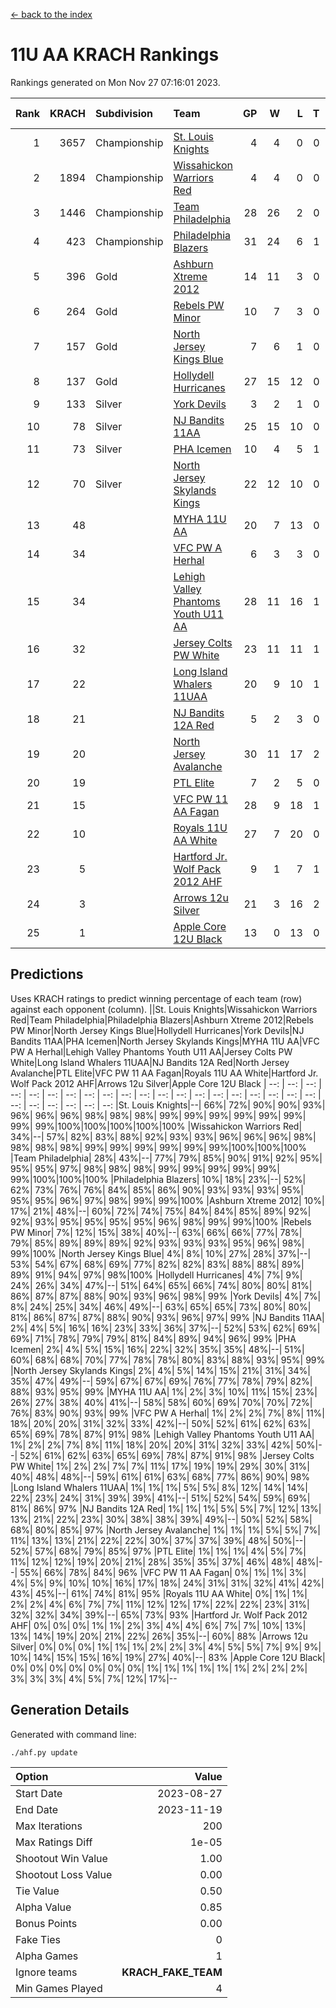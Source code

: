 [<- back to the index](readme.md)
# 11U AA KRACH Rankings
Rankings generated on Mon Nov 27 07:16:01 2023.

Rank|KRACH|Subdivision|Team|GP|W|L|T|OTW|OTL|SoS|Exp Wins|Win Diff
---:|---:|:---|:---|---:|---:|---:|---:|---:|---:|---:|---:|---:
1|3657|Championship|[St. Louis Knights](https://gamesheetstats.com/seasons/3659/teams/143319/schedule)|4|4|0|0|0|0|120|4.8|-0.0
2|1894|Championship|[Wissahickon Warriors Red](https://gamesheetstats.com/seasons/3659/teams/140468/schedule)|4|4|0|0|1|0|61|4.8|-0.0
3|1446|Championship|[Team Philadelphia](https://gamesheetstats.com/seasons/3659/teams/140788/schedule)|28|26|2|0|1|0|128|26.9|0.0
4|423|Championship|[Philadelphia Blazers](https://gamesheetstats.com/seasons/3659/teams/140785/schedule)|31|24|6|1|0|1|313|25.3|-0.0
5|396|Gold|[Ashburn Xtreme 2012](https://gamesheetstats.com/seasons/3659/teams/140775/schedule)|14|11|3|0|1|0|255|11.9|0.0
6|264|Gold|[Rebels PW Minor](https://gamesheetstats.com/seasons/3659/teams/140786/schedule)|10|7|3|0|0|0|242|7.9|0.0
7|157|Gold|[North Jersey Kings Blue](https://gamesheetstats.com/seasons/3659/teams/140459/schedule)|7|6|1|0|0|0|28|6.9|0.0
8|137|Gold|[Hollydell Hurricanes](https://gamesheetstats.com/seasons/3659/teams/140777/schedule)|27|15|12|0|1|1|470|15.8|-0.0
9|133|Silver|[York Devils](https://gamesheetstats.com/seasons/3659/teams/140469/schedule)|3|2|1|0|1|0|370|2.9|0.0
10|78|Silver|[NJ Bandits 11AA](https://gamesheetstats.com/seasons/3659/teams/140782/schedule)|25|15|10|0|0|1|147|15.9|0.0
11|73|Silver|[PHA Icemen](https://gamesheetstats.com/seasons/3659/teams/143313/schedule)|10|4|5|1|1|0|246|5.4|0.0
12|70|Silver|[North Jersey Skylands Kings](https://gamesheetstats.com/seasons/3659/teams/140784/schedule)|22|12|10|0|1|2|217|12.9|0.0
13|48||[MYHA 11U AA](https://gamesheetstats.com/seasons/3659/teams/140781/schedule)|20|7|13|0|0|0|347|7.9|0.0
14|34||[VFC PW A Herhal](https://gamesheetstats.com/seasons/3659/teams/140467/schedule)|6|3|3|0|1|1|52|3.9|0.0
15|34||[Lehigh Valley Phantoms Youth U11 AA](https://gamesheetstats.com/seasons/3659/teams/140779/schedule)|28|11|16|1|1|1|317|12.4|0.0
16|32||[Jersey Colts PW White](https://gamesheetstats.com/seasons/3659/teams/140778/schedule)|23|11|11|1|1|0|118|12.4|0.0
17|22||[Long Island Whalers 11UAA](https://gamesheetstats.com/seasons/3659/teams/140780/schedule)|20|9|10|1|0|1|63|10.4|0.0
18|21||[NJ Bandits 12A Red](https://gamesheetstats.com/seasons/3659/teams/140458/schedule)|5|2|3|0|0|0|30|2.9|0.0
19|20||[North Jersey Avalanche](https://gamesheetstats.com/seasons/3659/teams/140783/schedule)|30|11|17|2|1|3|151|12.9|0.0
20|19||[PTL Elite](https://gamesheetstats.com/seasons/3659/teams/140462/schedule)|7|2|5|0|0|0|48|2.9|0.0
21|15||[VFC PW 11 AA Fagan](https://gamesheetstats.com/seasons/3659/teams/140789/schedule)|28|9|18|1|2|1|232|10.4|0.0
22|10||[Royals 11U AA White](https://gamesheetstats.com/seasons/3659/teams/140787/schedule)|27|7|20|0|1|0|272|7.9|0.0
23|5||[Hartford Jr. Wolf Pack 2012 AHF](https://gamesheetstats.com/seasons/3659/teams/140776/schedule)|9|1|7|1|0|0|37|2.4|0.0
24|3||[Arrows 12u Silver](https://gamesheetstats.com/seasons/3659/teams/140774/schedule)|21|3|16|2|0|1|58|4.9|0.0
25|1||[Apple Core 12U Black](https://gamesheetstats.com/seasons/3659/teams/140773/schedule)|13|0|13|0|0|0|331|0.9|0.0

## Predictions
Uses KRACH ratings to predict winning percentage of each team (row) against each opponent (column).
||St. Louis Knights|Wissahickon Warriors Red|Team Philadelphia|Philadelphia Blazers|Ashburn Xtreme 2012|Rebels PW Minor|North Jersey Kings Blue|Hollydell Hurricanes|York Devils|NJ Bandits 11AA|PHA Icemen|North Jersey Skylands Kings|MYHA 11U AA|VFC PW A Herhal|Lehigh Valley Phantoms Youth U11 AA|Jersey Colts PW White|Long Island Whalers 11UAA|NJ Bandits 12A Red|North Jersey Avalanche|PTL Elite|VFC PW 11 AA Fagan|Royals 11U AA White|Hartford Jr. Wolf Pack 2012 AHF|Arrows 12u Silver|Apple Core 12U Black
| --: | --: | --: | --: | --: | --: | --: | --: | --: | --: | --: | --: | --: | --: | --: | --: | --: | --: | --: | --: | --: | --: | --: | --: | --: | --: 
|St. Louis Knights|--| 66%| 72%| 90%| 90%| 93%| 96%| 96%| 96%| 98%| 98%| 98%| 99%| 99%| 99%| 99%| 99%| 99%| 99%| 99%|100%|100%|100%|100%|100%
|Wissahickon Warriors Red| 34%|--| 57%| 82%| 83%| 88%| 92%| 93%| 93%| 96%| 96%| 96%| 98%| 98%| 98%| 98%| 99%| 99%| 99%| 99%| 99%| 99%|100%|100%|100%
|Team Philadelphia| 28%| 43%|--| 77%| 79%| 85%| 90%| 91%| 92%| 95%| 95%| 95%| 97%| 98%| 98%| 98%| 99%| 99%| 99%| 99%| 99%| 99%|100%|100%|100%
|Philadelphia Blazers| 10%| 18%| 23%|--| 52%| 62%| 73%| 76%| 76%| 84%| 85%| 86%| 90%| 93%| 93%| 93%| 95%| 95%| 95%| 96%| 97%| 98%| 99%| 99%|100%
|Ashburn Xtreme 2012| 10%| 17%| 21%| 48%|--| 60%| 72%| 74%| 75%| 84%| 84%| 85%| 89%| 92%| 92%| 93%| 95%| 95%| 95%| 95%| 96%| 98%| 99%| 99%|100%
|Rebels PW Minor|  7%| 12%| 15%| 38%| 40%|--| 63%| 66%| 66%| 77%| 78%| 79%| 85%| 89%| 89%| 89%| 92%| 93%| 93%| 93%| 95%| 96%| 98%| 99%|100%
|North Jersey Kings Blue|  4%|  8%| 10%| 27%| 28%| 37%|--| 53%| 54%| 67%| 68%| 69%| 77%| 82%| 82%| 83%| 88%| 88%| 89%| 89%| 91%| 94%| 97%| 98%|100%
|Hollydell Hurricanes|  4%|  7%|  9%| 24%| 26%| 34%| 47%|--| 51%| 64%| 65%| 66%| 74%| 80%| 80%| 81%| 86%| 87%| 87%| 88%| 90%| 93%| 96%| 98%| 99%
|York Devils|  4%|  7%|  8%| 24%| 25%| 34%| 46%| 49%|--| 63%| 65%| 65%| 73%| 80%| 80%| 81%| 86%| 87%| 87%| 88%| 90%| 93%| 96%| 97%| 99%
|NJ Bandits 11AA|  2%|  4%|  5%| 16%| 16%| 23%| 33%| 36%| 37%|--| 52%| 53%| 62%| 69%| 69%| 71%| 78%| 79%| 79%| 81%| 84%| 89%| 94%| 96%| 99%
|PHA Icemen|  2%|  4%|  5%| 15%| 16%| 22%| 32%| 35%| 35%| 48%|--| 51%| 60%| 68%| 68%| 70%| 77%| 78%| 78%| 80%| 83%| 88%| 93%| 95%| 99%
|North Jersey Skylands Kings|  2%|  4%|  5%| 14%| 15%| 21%| 31%| 34%| 35%| 47%| 49%|--| 59%| 67%| 67%| 69%| 76%| 77%| 78%| 79%| 82%| 88%| 93%| 95%| 99%
|MYHA 11U AA|  1%|  2%|  3%| 10%| 11%| 15%| 23%| 26%| 27%| 38%| 40%| 41%|--| 58%| 58%| 60%| 69%| 70%| 70%| 72%| 76%| 83%| 90%| 93%| 99%
|VFC PW A Herhal|  1%|  2%|  2%|  7%|  8%| 11%| 18%| 20%| 20%| 31%| 32%| 33%| 42%|--| 50%| 52%| 61%| 62%| 63%| 65%| 69%| 78%| 87%| 91%| 98%
|Lehigh Valley Phantoms Youth U11 AA|  1%|  2%|  2%|  7%|  8%| 11%| 18%| 20%| 20%| 31%| 32%| 33%| 42%| 50%|--| 52%| 61%| 62%| 63%| 65%| 69%| 78%| 87%| 91%| 98%
|Jersey Colts PW White|  1%|  2%|  2%|  7%|  7%| 11%| 17%| 19%| 19%| 29%| 30%| 31%| 40%| 48%| 48%|--| 59%| 61%| 61%| 63%| 68%| 77%| 86%| 90%| 98%
|Long Island Whalers 11UAA|  1%|  1%|  1%|  5%|  5%|  8%| 12%| 14%| 14%| 22%| 23%| 24%| 31%| 39%| 39%| 41%|--| 51%| 52%| 54%| 59%| 69%| 81%| 86%| 97%
|NJ Bandits 12A Red|  1%|  1%|  1%|  5%|  5%|  7%| 12%| 13%| 13%| 21%| 22%| 23%| 30%| 38%| 38%| 39%| 49%|--| 50%| 52%| 58%| 68%| 80%| 85%| 97%
|North Jersey Avalanche|  1%|  1%|  1%|  5%|  5%|  7%| 11%| 13%| 13%| 21%| 22%| 22%| 30%| 37%| 37%| 39%| 48%| 50%|--| 52%| 57%| 68%| 79%| 85%| 97%
|PTL Elite|  1%|  1%|  1%|  4%|  5%|  7%| 11%| 12%| 12%| 19%| 20%| 21%| 28%| 35%| 35%| 37%| 46%| 48%| 48%|--| 55%| 66%| 78%| 84%| 96%
|VFC PW 11 AA Fagan|  0%|  1%|  1%|  3%|  4%|  5%|  9%| 10%| 10%| 16%| 17%| 18%| 24%| 31%| 31%| 32%| 41%| 42%| 43%| 45%|--| 61%| 74%| 81%| 95%
|Royals 11U AA White|  0%|  1%|  1%|  2%|  2%|  4%|  6%|  7%|  7%| 11%| 12%| 12%| 17%| 22%| 22%| 23%| 31%| 32%| 32%| 34%| 39%|--| 65%| 73%| 93%
|Hartford Jr. Wolf Pack 2012 AHF|  0%|  0%|  0%|  1%|  1%|  2%|  3%|  4%|  4%|  6%|  7%|  7%| 10%| 13%| 13%| 14%| 19%| 20%| 21%| 22%| 26%| 35%|--| 60%| 88%
|Arrows 12u Silver|  0%|  0%|  0%|  1%|  1%|  1%|  2%|  2%|  3%|  4%|  5%|  5%|  7%|  9%|  9%| 10%| 14%| 15%| 15%| 16%| 19%| 27%| 40%|--| 83%
|Apple Core 12U Black|  0%|  0%|  0%|  0%|  0%|  0%|  0%|  1%|  1%|  1%|  1%|  1%|  1%|  2%|  2%|  2%|  3%|  3%|  3%|  4%|  5%|  7%| 12%| 17%|--

## Generation Details

Generated with command line:
```
./ahf.py update
```

| Option | Value |
| :----- | ----: |
| Start Date | 2023-08-27 |
| End Date | 2023-11-19 |
| Max Iterations | 200 |
| Max Ratings Diff | 1e-05 |
| Shootout Win Value | 1.00 |
| Shootout Loss Value | 0.00 |
| Tie Value | 0.50 |
| Alpha Value | 0.85 |
| Bonus Points | 0.00 |
| Fake Ties | 0 |
| Alpha Games | 1 |
| Ignore teams | __KRACH_FAKE_TEAM__ |
| Min Games Played | 4 |

